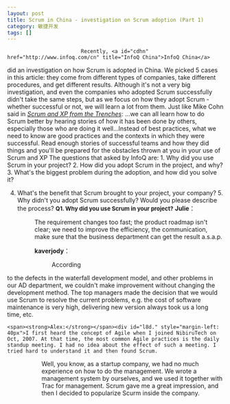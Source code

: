 ```yaml
---
layout: post
title: Scrum in China - investigation on Scrum adoption (Part 1)
category: 敏捷开发
tags: []
---
```


	                        Recently, <a id="cdhn" href="http://www.infoq.com/cn" title="InfoQ China">InfoQ China</a>
did an investigation on how Scrum is adopted in China. We picked 5
cases in this article: they come from different types of companies,
take different procedures, and get different results.
	Although
it's not a very big investigation, and even the companies who adopted
Scrum successfully didn't take the same steps, but as we focus on how
they adopt Scrum - whether successful or not, we will learn a lot from
them. Just like Mike Cohn said in <span><a id="liuk" href="http://www.infoq.com/minibooks/scrum-xp-from-the-trenches" title="Scrum and XP from the Trenches"><em>Scrum and XP from the Trenches</em></a></span>:
...we can all learn how to do Scrum better by hearing stories of how
it has been done by others, especially those who are doing it
well...Instead of best practices, what we need to know are good
practices and the contexts in which they were successful. Read enough
stories of successful teams and how they did things and you'll be
prepared for the obstacles thrown at you in your use of Scrum and XP
	The questions that asked by InfoQ are:
	1. Why did you use Scrum in your project?
	2. How did you adopt Scrum in the project, and why?
	3. What's the biggest problem during the adoption, and how did you solve it?
	
4. What's the benefit that Scrum brought to your project, your company?
	5. Why didn't you adopt Scrum successfully? Would you please describe the process?
	<font size="2"><strong>Q1. Why did you use Scrum in your project?</strong></font>
	<span><strong>Julie</strong></span>： <div id="l8s." style="margin-left: 40px">The
requirement changes too fast; the product roadmap isn't clear; we need
to improve the efficiency, the communication, make sure that the
business department can get the result a.s.a.p.
	
	<span><strong>kaverjody</strong></span>：
	<div id="x2o8" style="margin-left: 40px">According
to the defects in the waterfall development model, and other problems
in our AD department, we couldn't make improvement without
changing the development method. The top managers made the decision
that we would use Scrum to resolve the current problems, e.g. the cost
of software maintenance is very high, delivering new version always
took us a long time, etc.
	
	
	<span><strong>Alex:</strong></span><div id="l8d." style="margin-left: 40px">I first heard the concept of Agile when I joined NibiruTech on Oct, 2007. At that time, the most common Agile practices is the daily standup meeting. I had no idea about the effect of such a meeting. I tried hard to understand it and then found Scrum.
<div id="l8d." style="margin-left: 40px">
<div id="l8d." style="margin-left: 40px">
	Well, you know, as a startup company, we had no much experience on how to do the management. We wrote a management system by ourselves, and we used it together with Trac for management. Scrum gave me a great impression, and then I decided to popularize Scurm inside the company.